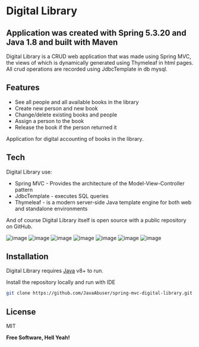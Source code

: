 # Digital Library
## Application was created with Spring 5.3.20 and Java 1.8 and built with Maven

Digital Library is a CRUD web application that was made using Spring MVC, the views of which is dynamically generated using Thymeleaf in html pages. All crud operations are recorded using JdbcTemplate in db mysql.

## Features

- See all people and all available books in the library
- Create new person and new book
- Сhange/delete existing books and people
- Assign a person to the book
- Release the book if the person returned it

Application for digital accounting of books in the library.

## Tech

Digital Library use:

- Spring MVC - Provides the architecture of the Model-View-Controller pattern
- JdbcTemplate - executes SQL queries
- Thymeleaf - is a modern server-side Java template engine for both web and standalone environments

And of course Digital Library itself is open source with a public repository
 on GitHub.
 
 ![image](https://user-images.githubusercontent.com/43775453/171416632-02e501b7-9aff-4b70-90c2-34f57020ed94.png)
 ![image](https://user-images.githubusercontent.com/43775453/171417862-42f55636-6852-4390-9c29-7a4b52a3de35.png)
 ![image](https://user-images.githubusercontent.com/43775453/171418102-4d5d2a85-80b7-4fd7-9346-9e308923d8d2.png)
 ![image](https://user-images.githubusercontent.com/43775453/171418289-85a8e4ee-688d-4316-a500-11ef93fdf709.png)
 ![image](https://user-images.githubusercontent.com/43775453/171420764-35a21386-e881-4e38-8945-3b01d259fd4e.png)
 ![image](https://user-images.githubusercontent.com/43775453/171530731-728b7324-0fe2-49d8-94af-dc986a6dce07.png)
 ![image](https://user-images.githubusercontent.com/43775453/171530424-7efd7a3c-1ef7-49eb-ab83-666bfbc365e8.png)



 



## Installation

Digital Library requires [Java](https://www.oracle.com/java/technologies/downloads/) v8+ to run.

Install the repository locally and run with IDE

```sh
git clone https://github.com/JavaAbuser/spring-mvc-digital-library.git
```


## License

MIT

**Free Software, Hell Yeah!**
